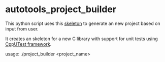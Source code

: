autotools_project_builder
==================

This python script uses this [skeleton](https://github.com/TangCheng/autotools_project_template) to generate an new project based on input from user.

It creates an skeleton for a new C library with support for unit tests using [CppUTest framework](https://cpputest.github.io/).


usage:
./project_builder <project_name>
